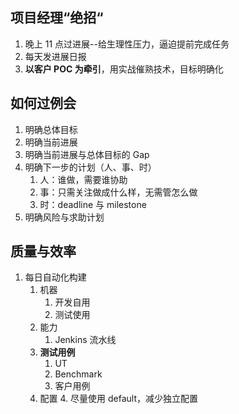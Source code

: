 ## 项目经理“绝招“

1. 晚上 11 点过进展--给生理性压力，逼迫提前完成任务
2. 每天发进展日报
3. **以客户 POC 为牵引**，用实战催熟技术，目标明确化

## 如何过例会

1. 明确总体目标
2. 明确当前进展
3. 明确当前进展与总体目标的 Gap
4. 明确下一步的计划（人、事、时）
	1. 人：谁做，需要谁协助
	2. 事：只需关注做成什么样，无需管怎么做
	3. 时：deadline 与 milestone
5. 明确风险与求助计划

## 质量与效率

1. 每日自动化构建
	1. 机器
		1. 开发自用
		2. 测试使用
	2. 能力
		1. Jenkins 流水线
	3. **测试用例**
		1. UT
		2. Benchmark
		3. 客户用例
	4. 配置
		4. 尽量使用 default，减少独立配置